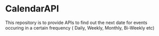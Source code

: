 # CalendarAPI
This repository is to provide APIs to find out the next date for events occuring in a certain frequency ( Daily, Weekly, Monthly, Bi-Weekly etc)
